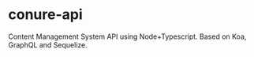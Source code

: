 # conure-api
Content Management System API using Node+Typescript. Based on Koa, GraphQL and Sequelize.